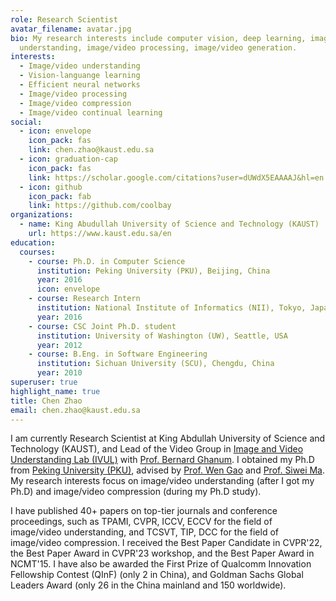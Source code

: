 ```yaml
---
role: Research Scientist
avatar_filename: avatar.jpg
bio: My research interests include computer vision, deep learning, image/video
  understanding, image/video processing, image/video generation.
interests:
  - Image/video understanding
  - Vision-languange learning
  - Efficient neural networks
  - Image/video processing
  - Image/video compression
  - Image/video continual learning
social:
  - icon: envelope
    icon_pack: fas
    link: chen.zhao@kaust.edu.sa
  - icon: graduation-cap
    icon_pack: fas
    link: https://scholar.google.com/citations?user=dUWdX5EAAAAJ&hl=en
  - icon: github
    icon_pack: fab
    link: https://github.com/coolbay
organizations:
  - name: King Abudullah University of Science and Technology (KAUST)
    url: https://www.kaust.edu.sa/en
education:
  courses:
    - course: Ph.D. in Computer Science
      institution: Peking University (PKU), Beijing, China
      year: 2016
      icon: envelope
    - course: Research Intern
      institution: National Institute of Informatics (NII), Tokyo, Japan
      year: 2016
    - course: CSC Joint Ph.D. student
      institution: University of Washington (UW), Seattle, USA
      year: 2012
    - course: B.Eng. in Software Engineering
      institution: Sichuan University (SCU), Chengdu, China
      year: 2010
superuser: true
highlight_name: true
title: Chen Zhao
email: chen.zhao@kaust.edu.sa
---
```

I am currently Research Scientist at King Abdullah University of Science and Technology (KAUST), and Lead of the Video Group in [Image and Video Understanding Lab (IVUL)](https://cemse.kaust.edu.sa/ivul) with [Prof. Bernard Ghanum](http://www.bernardghanem.com/). I obtained my Ph.D from [Peking University (PKU)](https://english.pku.edu.cn), advised by [Prof. Wen Gao](https://cs.pku.edu.cn/info/1180/1638.htm) and [Prof. Siwei Ma](https://cs.pku.edu.cn/info/1180/1630.htm). My research interests focus on image/video understanding (after I got my Ph.D) and image/video compression (during my Ph.D study). 

I have published 40+ papers on top-tier journals and conference proceedings, such as TPAMI, CVPR, ICCV, ECCV for the field of image/video understanding, and TCSVT, TIP, DCC for the field of image/video compression. I received the Best Paper Candidate in CVPR'22, the Best Paper Award in CVPR'23 workshop, and the Best Paper Award in NCMT'15. I have also be awarded the First Prize of Qualcomm Innovation Fellowship Contest (QInF) (only 2 in China), and Goldman Sachs Global Leaders Award (only 26 in the China mainland and 150 worldwide).
